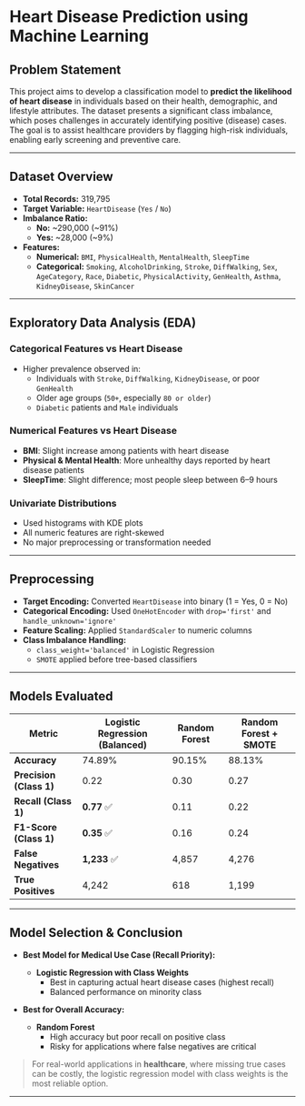 # Heart Disease Prediction using Machine Learning

##  Problem Statement

This project aims to develop a classification model to **predict the likelihood of heart disease** in individuals based on their health, demographic, and lifestyle attributes. The dataset presents a significant class imbalance, which poses challenges in accurately identifying positive (disease) cases. The goal is to assist healthcare providers by flagging high-risk individuals, enabling early screening and preventive care.

---

##  Dataset Overview

- **Total Records:** 319,795
- **Target Variable:** `HeartDisease` (`Yes` / `No`)
- **Imbalance Ratio:**
  - **No:** ~290,000 (~91%)
  - **Yes:** ~28,000 (~9%)
- **Features:**
  - **Numerical:** `BMI`, `PhysicalHealth`, `MentalHealth`, `SleepTime`
  - **Categorical:** `Smoking`, `AlcoholDrinking`, `Stroke`, `DiffWalking`, `Sex`, `AgeCategory`, `Race`, `Diabetic`, `PhysicalActivity`, `GenHealth`, `Asthma`, `KidneyDisease`, `SkinCancer`

---

##  Exploratory Data Analysis (EDA)

### Categorical Features vs Heart Disease
- Higher prevalence observed in:
  - Individuals with `Stroke`, `DiffWalking`, `KidneyDisease`, or poor `GenHealth`
  - Older age groups (`50+`, especially `80 or older`)
  - `Diabetic` patients and `Male` individuals

### Numerical Features vs Heart Disease
- **BMI**: Slight increase among patients with heart disease
- **Physical & Mental Health**: More unhealthy days reported by heart disease patients
- **SleepTime**: Slight difference; most people sleep between 6–9 hours

### Univariate Distributions
- Used histograms with KDE plots
- All numeric features are right-skewed
- No major preprocessing or transformation needed

---

##  Preprocessing

- **Target Encoding:** Converted `HeartDisease` into binary (1 = Yes, 0 = No)
- **Categorical Encoding:** Used `OneHotEncoder` with `drop='first'` and `handle_unknown='ignore'`
- **Feature Scaling:** Applied `StandardScaler` to numeric columns
- **Class Imbalance Handling:**
  - `class_weight='balanced'` in Logistic Regression
  - `SMOTE` applied before tree-based classifiers

---

##  Models Evaluated

| Metric                     | Logistic Regression (Balanced) | Random Forest        | Random Forest + SMOTE   |
|----------------------------|-------------------------------|----------------------|--------------------------|
| **Accuracy**               | 74.89%                        | 90.15%               | 88.13%                   |
| **Precision (Class 1)**    | 0.22                          | 0.30                 | 0.27                     |
| **Recall (Class 1)**       | **0.77** ✅                    | 0.11                 | 0.22                     |
| **F1-Score (Class 1)**     | **0.35** ✅                    | 0.16                 | 0.24                     |
| **False Negatives**        | **1,233** ✅                   | 4,857                | 4,276                    |
| **True Positives**         | 4,242                         | 618                  | 1,199                    |

---

##  Model Selection & Conclusion

- **Best Model for Medical Use Case (Recall Priority):**
  - **Logistic Regression with Class Weights**
    - Best in capturing actual heart disease cases (highest recall)
    - Balanced performance on minority class

- **Best for Overall Accuracy:**
  - **Random Forest**
    - High accuracy but poor recall on positive class
    - Risky for applications where false negatives are critical

> For real-world applications in **healthcare**, where missing true cases can be costly, the logistic regression model with class weights is the most reliable option.

---



